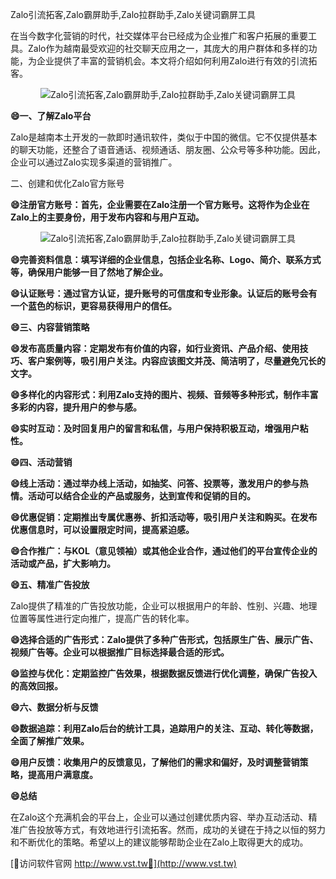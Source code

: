 Zalo引流拓客,Zalo霸屏助手,Zalo拉群助手,Zalo关键词霸屏工具

在当今数字化营销的时代，社交媒体平台已经成为企业推广和客户拓展的重要工具。Zalo作为越南最受欢迎的社交聊天应用之一，其庞大的用户群体和多样的功能，为企业提供了丰富的营销机会。本文将介绍如何利用Zalo进行有效的引流拓客。

 <center><img src="https://vst.tw/MP4/tuiguang/png/2.png" alt="Zalo引流拓客,Zalo霸屏助手,Zalo拉群助手,Zalo关键词霸屏工具"></center>

**😄一、了解Zalo平台**

Zalo是越南本土开发的一款即时通讯软件，类似于中国的微信。它不仅提供基本的聊天功能，还整合了语音通话、视频通话、朋友圈、公众号等多种功能。因此，企业可以通过Zalo实现多渠道的营销推广。

二、创建和优化Zalo官方账号

**😄注册官方账号：首先，企业需要在Zalo注册一个官方账号。这将作为企业在Zalo上的主要身份，用于发布内容和与用户互动。**

 <center><img src="https://vst.tw/MP4/tuiguang/png/7.png" alt="Zalo引流拓客,Zalo霸屏助手,Zalo拉群助手,Zalo关键词霸屏工具"></center>

**😄完善资料信息：填写详细的企业信息，包括企业名称、Logo、简介、联系方式等，确保用户能够一目了然地了解企业。**

**😄认证账号：通过官方认证，提升账号的可信度和专业形象。认证后的账号会有一个蓝色的标识，更容易获得用户的信任。**

**😄三、内容营销策略**

**😄发布高质量内容：定期发布有价值的内容，如行业资讯、产品介绍、使用技巧、客户案例等，吸引用户关注。内容应该图文并茂、简洁明了，尽量避免冗长的文字。**

**😄多样化的内容形式：利用Zalo支持的图片、视频、音频等多种形式，制作丰富多彩的内容，提升用户的参与感。**

**😄实时互动：及时回复用户的留言和私信，与用户保持积极互动，增强用户粘性。**

**😄四、活动营销**

**😄线上活动：通过举办线上活动，如抽奖、问答、投票等，激发用户的参与热情。活动可以结合企业的产品或服务，达到宣传和促销的目的。**

**😄优惠促销：定期推出专属优惠券、折扣活动等，吸引用户关注和购买。在发布优惠信息时，可以设置限定时间，提高紧迫感。**

**😄合作推广：与KOL（意见领袖）或其他企业合作，通过他们的平台宣传企业的活动或产品，扩大影响力。**

**😄五、精准广告投放**

Zalo提供了精准的广告投放功能，企业可以根据用户的年龄、性别、兴趣、地理位置等属性进行定向推广，提高广告的转化率。

**😄选择合适的广告形式：Zalo提供了多种广告形式，包括原生广告、展示广告、视频广告等。企业可以根据推广目标选择最合适的形式。**

**😄监控与优化：定期监控广告效果，根据数据反馈进行优化调整，确保广告投入的高效回报。**

**😄六、数据分析与反馈**

**😄数据追踪：利用Zalo后台的统计工具，追踪用户的关注、互动、转化等数据，全面了解推广效果。**

**😄用户反馈：收集用户的反馈意见，了解他们的需求和偏好，及时调整营销策略，提高用户满意度。**

**😄总结**

在Zalo这个充满机会的平台上，企业可以通过创建优质内容、举办互动活动、精准广告投放等方式，有效地进行引流拓客。然而，成功的关键在于持之以恒的努力和不断优化的策略。希望以上的建议能够帮助企业在Zalo上取得更大的成功。


[👻访问软件官网 http://www.vst.tw👻](http://www.vst.tw)
